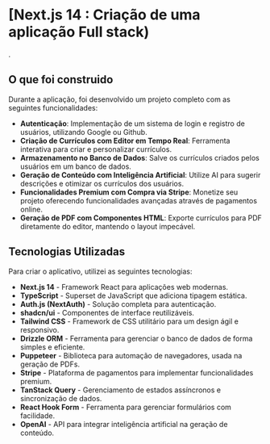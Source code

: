 # [Next.js 14 : Criação de uma aplicação Full stack)

.

## O que foi construido
Durante  a aplicação, foi desenvolvido um projeto completo com as seguintes funcionalidades:

- **Autenticação**: Implementação de um sistema de login e registro de usuários, utilizando Google ou Github.
- **Criação de Currículos com Editor em Tempo Real**: Ferramenta interativa para criar e personalizar currículos.
- **Armazenamento no Banco de Dados**: Salve os currículos criados pelos usuários em um banco de dados.
- **Geração de Conteúdo com Inteligência Artificial**: Utilize AI para sugerir descrições e otimizar os currículos dos usuários.
- **Funcionalidades Premium com Compra via Stripe**: Monetize seu projeto oferecendo funcionalidades avançadas através de pagamentos online.
- **Geração de PDF com Componentes HTML**: Exporte currículos para PDF diretamente do editor, mantendo o layout impecável.

## Tecnologias Utilizadas
Para criar o aplicativo, utilizei as seguintes tecnologias:

- **Next.js 14** - Framework React para aplicações web modernas.
- **TypeScript** - Superset de JavaScript que adiciona tipagem estática.
- **Auth.js (NextAuth)** - Solução completa para autenticação.
- **shadcn/ui** - Componentes de interface reutilizáveis.
- **Tailwind CSS** - Framework de CSS utilitário para um design ágil e responsivo.
- **Drizzle ORM** - Ferramenta para gerenciar o banco de dados de forma simples e eficiente.
- **Puppeteer** - Biblioteca para automação de navegadores, usada na geração de PDFs.
- **Stripe** - Plataforma de pagamentos para implementar funcionalidades premium.
- **TanStack Query** - Gerenciamento de estados assíncronos e sincronização de dados.
- **React Hook Form** - Ferramenta para gerenciar formulários com facilidade.
- **OpenAI** - API para integrar inteligência artificial na geração de conteúdo.


